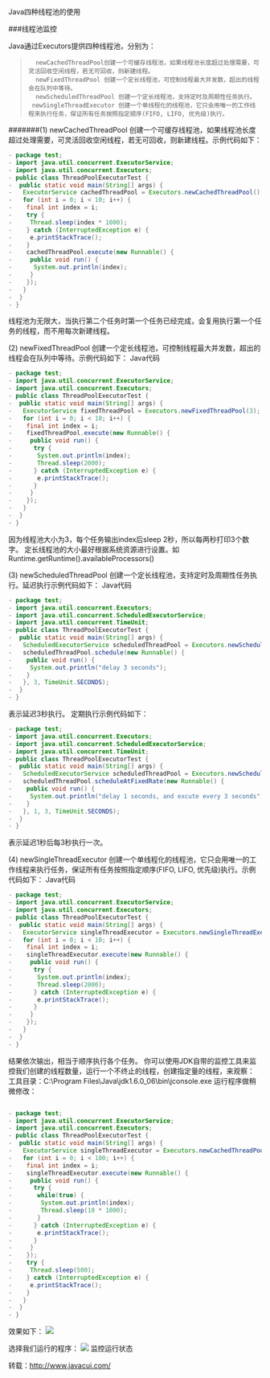 Java四种线程池的使用

###线程池监控

Java通过Executors提供四种线程池，分别为：
>       newCachedThreadPool创建一个可缓存线程池，如果线程池长度超过处理需要，可灵活回收空闲线程，若无可回收，则新建线程。
>       newFixedThreadPool 创建一个定长线程池，可控制线程最大并发数，超出的线程会在队列中等待。
>       newScheduledThreadPool 创建一个定长线程池，支持定时及周期性任务执行。
>      newSingleThreadExecutor 创建一个单线程化的线程池，它只会用唯一的工作线程来执行任务，保证所有任务按照指定顺序(FIFO, LIFO, 优先级)执行。

#######(1) newCachedThreadPool
    创建一个可缓存线程池，如果线程池长度超过处理需要，可灵活回收空闲线程，若无可回收，则新建线程。示例代码如下：

```java
- package test;
- import java.util.concurrent.ExecutorService;
- import java.util.concurrent.Executors;
- public class ThreadPoolExecutorTest {
-  public static void main(String[] args) {
-   ExecutorService cachedThreadPool = Executors.newCachedThreadPool();
-   for (int i = 0; i < 10; i++) {
-    final int index = i;
-    try {
-     Thread.sleep(index * 1000);
-    } catch (InterruptedException e) {
-     e.printStackTrace();
-    }
-    cachedThreadPool.execute(new Runnable() {
-     public void run() {
-      System.out.println(index);
-     }
-    });
-   }
-  }
- }
```
线程池为无限大，当执行第二个任务时第一个任务已经完成，会复用执行第一个任务的线程，而不用每次新建线程。

(2) newFixedThreadPool
创建一个定长线程池，可控制线程最大并发数，超出的线程会在队列中等待。示例代码如下：
Java代码
```java
- package test;
- import java.util.concurrent.ExecutorService;
- import java.util.concurrent.Executors;
- public class ThreadPoolExecutorTest {
-  public static void main(String[] args) {
-   ExecutorService fixedThreadPool = Executors.newFixedThreadPool(3);
-   for (int i = 0; i < 10; i++) {
-    final int index = i;
-    fixedThreadPool.execute(new Runnable() {
-     public void run() {
-      try {
-       System.out.println(index);
-       Thread.sleep(2000);
-      } catch (InterruptedException e) {
-       e.printStackTrace();
-      }
-     }
-    });
-   }
-  }
- }
```
因为线程池大小为3，每个任务输出index后sleep 2秒，所以每两秒打印3个数字。
定长线程池的大小最好根据系统资源进行设置。如Runtime.getRuntime().availableProcessors()

(3)  newScheduledThreadPool
创建一个定长线程池，支持定时及周期性任务执行。延迟执行示例代码如下：
Java代码
```java
- package test;
- import java.util.concurrent.Executors;
- import java.util.concurrent.ScheduledExecutorService;
- import java.util.concurrent.TimeUnit;
- public class ThreadPoolExecutorTest {
-  public static void main(String[] args) {
-   ScheduledExecutorService scheduledThreadPool = Executors.newScheduledThreadPool(5);
-   scheduledThreadPool.schedule(new Runnable() {
-    public void run() {
-     System.out.println("delay 3 seconds");
-    }
-   }, 3, TimeUnit.SECONDS);
-  }
- }
```
表示延迟3秒执行。
定期执行示例代码如下：
```java
- package test;
- import java.util.concurrent.Executors;
- import java.util.concurrent.ScheduledExecutorService;
- import java.util.concurrent.TimeUnit;
- public class ThreadPoolExecutorTest {
-  public static void main(String[] args) {
-   ScheduledExecutorService scheduledThreadPool = Executors.newScheduledThreadPool(5);
-   scheduledThreadPool.scheduleAtFixedRate(new Runnable() {
-    public void run() {
-     System.out.println("delay 1 seconds, and excute every 3 seconds");
-    }
-   }, 1, 3, TimeUnit.SECONDS);
-  }
- }
```
表示延迟1秒后每3秒执行一次。

(4) newSingleThreadExecutor
创建一个单线程化的线程池，它只会用唯一的工作线程来执行任务，保证所有任务按照指定顺序(FIFO, LIFO, 优先级)执行。示例代码如下：
Java代码
```java
- package test;
- import java.util.concurrent.ExecutorService;
- import java.util.concurrent.Executors;
- public class ThreadPoolExecutorTest {
-  public static void main(String[] args) {
-   ExecutorService singleThreadExecutor = Executors.newSingleThreadExecutor();
-   for (int i = 0; i < 10; i++) {
-    final int index = i;
-    singleThreadExecutor.execute(new Runnable() {
-     public void run() {
-      try {
-       System.out.println(index);
-       Thread.sleep(2000);
-      } catch (InterruptedException e) {
-       e.printStackTrace();
-      }
-     }
-    });
-   }
-  }
- }
```
结果依次输出，相当于顺序执行各个任务。
你可以使用JDK自带的监控工具来监控我们创建的线程数量，运行一个不终止的线程，创建指定量的线程，来观察：
工具目录：C:\Program Files\Java\jdk1.6.0_06\bin\jconsole.exe
运行程序做稍微修改：
```java

- package test;
- import java.util.concurrent.ExecutorService;
- import java.util.concurrent.Executors;
- public class ThreadPoolExecutorTest {
-  public static void main(String[] args) {
-   ExecutorService singleThreadExecutor = Executors.newCachedThreadPool();
-   for (int i = 0; i < 100; i++) {
-    final int index = i;
-    singleThreadExecutor.execute(new Runnable() {
-     public void run() {
-      try {
-       while(true) {
-        System.out.println(index);
-        Thread.sleep(10 * 1000);
-       }
-      } catch (InterruptedException e) {
-       e.printStackTrace();
-      }
-     }
-    });
-    try {
-     Thread.sleep(500);
-    } catch (InterruptedException e) {
-     e.printStackTrace();
-    }
-   }
-  }
- }
```
效果如下：
![](https://app.yinxiang.com/shard/s67/res/c4a09894-76f0-4fe3-8536-d1074c50ca52)

选择我们运行的程序：
![](https://app.yinxiang.com/shard/s67/res/28b00407-182e-4886-b96a-35be8bf6a6ea)
监控运行状态


转载：http://www.javacui.com/
